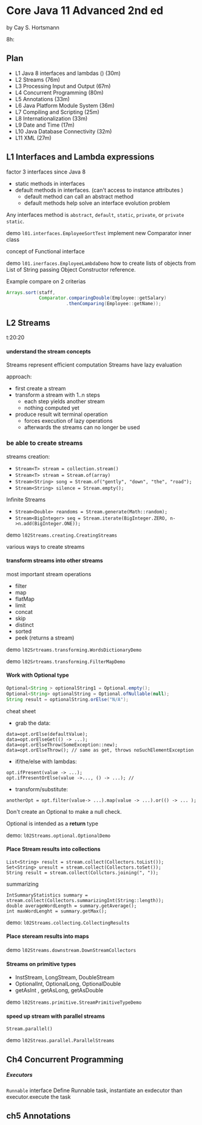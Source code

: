 #  Core Java 11 Advanced 2nd ed

by Cay S. Hortsmann

8h:

## Plan
* L1  Java 8 interfaces and lambdas ()  (30m)
* L2 Streams  (76m)
* L3 Processing Input and Output (67m)
* L4 Concurrent Programming (80m)
* L5 Annotations (33m)
* L6 Java Platform Module System (36m)
* L7 Compiling and Scripting (25m)
* L8 Internationalization (33m)
* L9 Date and Time (17m)
* L10 Java Database Connectivity (32m)
* L11 XML (27m)

## L1 Interfaces and Lambda expressions
factor 3
interfaces since Java 8
* static methods in interfaces
* default methods in interfaces. (can't access to instance attributes )
	* default method can call an abstract method	 	
	* default methods help solve an interface evolution problem

Any interfaces method is `abstract`, `default`, `static`, `private`, or `private static`.

demo `l01.interfaces.EmployeeSortTest`   implement new Comparator inner class   

concept of Functional interface

demo `l01.inerfaces.EmployeeLambdaDemo`  how to create lists of objects from List of String passing Object Constructor reference.

Example compare on 2 criterias

```java
Arrays.sort(staff,
            Comparator.comparingDouble(Employee::getSalary)
                      .thenComparing(Employee::getName));
```
## L2 Streams
t:20:20
####  understand the stream concepts
Streams represent efficient computation
Streams have lazy evaluation

approach:
* first create a stream
*  transform a stream with  1..n steps
	* each step yields another stream 
	* nothing computed yet
* produce result wit terminal operation
	* forces execution of lazy operations
	* afterwards the streams can no longer be used

### be able to create streams
streams creation:
* `Stream<T> stream = collection.stream()`
* `Stream<T> stream = Stream.of(array)`
* `Stream<String> song = Stream.of("gently", "down", "the", "road");`
* `Stream<String> silence = Stream.empty();`

Infinite Streams
*  `Stream<Double> reandoms = Stream.generate(Math::random);`
*  `Stream<BigInteger> seq = Stream.iterate(BigInteger.ZERO, n->n.add(BigInteger.ONE));`

demo `l02Streams.creating.CreatingStreams`

various ways to create streams


####  transform streams into other streams

most important stream operations
* filter
* map
* flatMap
* limit
* concat
* skip
* distinct
* sorted
* peek  (returns a stream)

demo `l02Srtreams.transforming.WordsDictionaryDemo`

demo `l02Srtreams.transforming.FilterMapDemo`



#### Work with Optional type

```java
Optional<String > optionalString1 = Optional.empty();
Optional<String> optionalString = Optional.ofNullable(null);
String result = optionalString.orElse("N/A");
```
cheat sheet
* grab the data:
```
data=opt.orElse(defaultValue);
data=opt.orElseGet(() -> ...);
data=opt.orElseThrow(SomeException::new);
data=opt.orElseThrow(); // same as get, throws noSuchElementException
```
* if/the/else with lambdas:
```
opt.ifPresent(value -> ...);
opt.ifPresentOrElse(value ->..., () -> ...); //
```
* transform/substitute:
```
anotherOpt = opt.filter(value-> ...).map(value -> ...).or(() -> ... );
```

Don't create an Optional to make a null check.

Optional is intended as a **return** type

demo:  `l02Streams.optional.OptionalDemo`

#### Place Stream results into collections
```
List<String> result = stream.collect(Collectors.toList());
Set<String> uresult = stream.collect(Collectors.toSet());
String result = stream.collect(Collctors.joining(", "));
```
summarizing
```
IntSummaryStatistics summary = stream.collect(Collectors.summarizingInt(String::length));
double averageWordLength = summary.getAverage();
int maxWordLenght = summary.getMax();
```

demo:  `l02Streams.collecting.CollectingResults`

#### Place steream results into maps

demo `l02Streams.downstream.DownStreamCollectors`

#### Streams on primitive types
* InstStream, LongStream, DoubleStream
* OptionalInt, OptionalLong, OptionalDouble
* getAsInt , getAsLong, getAsDouble

demo `l02Streams.primitive.StreamPrimitiveTypeDemo`

#### speed up stream with parallel streams
`Stream.parallel()`

demo `l02Streas.parallel.ParallelStreams`

## Ch4 Concurrent Programming

##### Executors
`Runnable` interface
Define Runnable task, instantiate an exdecutor than executor.execute  the task



## ch5 Annotations

